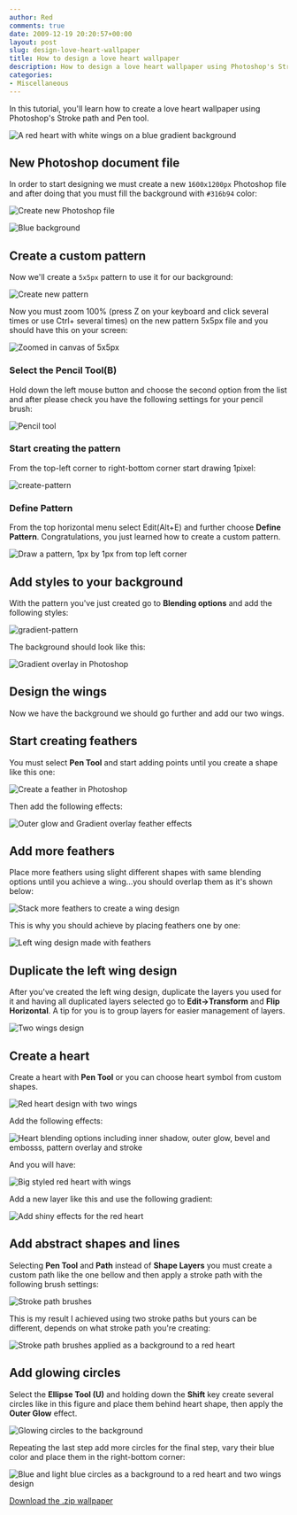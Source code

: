 ```yaml
---
author: Red
comments: true
date: 2009-12-19 20:20:57+00:00
layout: post
slug: design-love-heart-wallpaper
title: How to design a love heart wallpaper
description: How to design a love heart wallpaper using Photoshop's Stroke path and Pen tool.
categories:
- Miscellaneous
---
```


In this tutorial, you'll learn how to create a love heart wallpaper using Photoshop's Stroke path and Pen tool.

![A red heart with white wings on a blue gradient background](/dist/uploads/2009/12/background-sweet-love.png)

<!-- more -->

## New Photoshop document file

In order to start designing we must create a new `1600x1200px` Photoshop file and after doing that you must fill the background with `#316b94` color:

![Create new Photoshop file](/dist/uploads/2009/12/new-file.png)

![Blue background](/dist/uploads/2009/12/blue-bg.png)

## Create a custom pattern

Now we'll create a `5x5px` pattern to use it for our background:

![Create new pattern](/dist/uploads/2009/12/new-pattern-clear-bg.png)

Now you must zoom 100% (press Z on your keyboard and click several times or use Ctrl+ several times) on the new pattern 5x5px file and you should have this on your screen:

![Zoomed in canvas of 5x5px](/dist/uploads/2009/12/zoom.png)

### Select the Pencil Tool(B)

Hold down the left mouse button and choose the second option from the list and after please check you have the following settings for your pencil brush:

![Pencil tool](/dist/uploads/2009/12/pencil-tool.png)

### Start creating the pattern

From the top-left corner to right-bottom corner start drawing 1pixel:

![create-pattern](/dist/uploads/2009/12/create-pattern.png)

### Define Pattern

From the top horizontal menu select Edit(Alt+E) and further choose **Define Pattern**. Congratulations, you just learned how to create a custom pattern.

![Draw a pattern, 1px by 1px from top left corner](/dist/uploads/2009/12/pattern.png)

## Add styles to your background

With the pattern you've just created go to **Blending options** and add the following styles:

![gradient-pattern](/dist/uploads/2009/12/gradient-pattern.png)

The background should look like this:

![Gradient overlay in Photoshop](/dist/uploads/2009/12/bg-radial.png)

## Design the wings

Now we have the background we should go further and add our two wings.

## Start creating feathers

You must select **Pen Tool** and start adding points until you create a shape like this one:

![Create a feather in Photoshop](/dist/uploads/2009/12/feather.png)

Then add the following effects:

![Outer glow and Gradient overlay feather effects](/dist/uploads/2009/12/feather-effects.png)

## Add more feathers

Place more feathers using slight different shapes with same blending options until you achieve a wing...you should overlap them as it's shown below:

![Stack more feathers to create a wing design](/dist/uploads/2009/12/add-feathers.png)

This is why you should achieve by placing feathers one by one:

![Left wing design made with feathers](/dist/uploads/2009/12/left-wing.png)

## Duplicate the left wing design

After you've created the left wing design, duplicate the layers you used for it and having all duplicated layers selected go to **Edit->Transform** and **Flip Horizontal**. A tip for you is to group layers for easier management of layers.

![Two wings design](/dist/uploads/2009/12/both-wings.png)

## Create a heart

Create a heart with **Pen Tool** or you can choose heart symbol from custom shapes.

![Red heart design with two wings](/dist/uploads/2009/12/heart.png)

Add the following effects:

![Heart blending options including inner shadow, outer glow, bevel and embosss, pattern overlay and stroke](/dist/uploads/2009/12/heart-effects.png)

And you will have:

![Big styled red heart with wings](/dist/uploads/2009/12/heart-effects-applied.png)

Add a new layer like this and use the following gradient:

![Add shiny effects for the red heart](/dist/uploads/2009/12/heart-overlay.png)

## Add abstract shapes and lines

Selecting **Pen Tool** and **Path** instead of **Shape Layers** you must create a custom path like the one bellow and then apply a stroke path with the following brush settings:

![Stroke path brushes](/dist/uploads/2009/12/stroke-path.png)

This is my result I achieved using two stroke paths but yours can be different, depends on what stroke path you're creating:

![Stroke path brushes applied as a background to a red heart](/dist/uploads/2009/12/stroke-path-applied.png)

## Add glowing circles

Select the **Ellipse Tool (U)** and holding down the **Shift** key create several circles like in this figure and place them behind heart shape, then apply the **Outer Glow** effect.

![Glowing circles to the background](/dist/uploads/2009/12/Circles-glow.png)

Repeating the last step add more circles for the final step, vary their blue color and place them in the right-bottom corner:

![Blue and light blue circles as a background to a red heart and two wings design](/dist/uploads/2009/12/background-more-circles.png)

[Download the .zip wallpaper](/dist/uploads/2009/12/design-love-heart-wallpaper.zip)